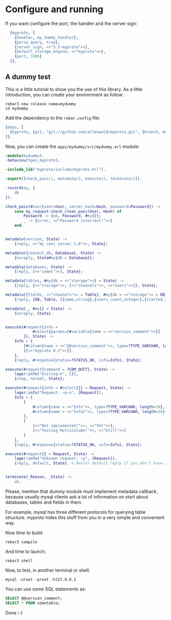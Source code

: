 Configure and running
=====================

If you want configure the port, the handler and the server sign:

```erlang
  {myproto, [
    {handler, my_dummy_handler},
    {parse_query, true},
    {server_sign, <<"5.5-myproto">>},
    {default_storage_engine, <<"myproto">>},
    {port, 3306}
  ]}.
```

A dummy test
------------

This is a little tutorial to show you the use of this library. As a little introduction, you can create your environment as follow:

```shell
rebar3 new release name=mydummy
cd mydummy
```

Add the dependency to the `rebar.config` file:

```erlang
{deps, [
  {myproto, {git, "git://github.com/altenwald/myproto.git", {branch, master}}}
]}.
```

Now, you can create the `apps/mydummy/src/mydummy.erl` module:

```erlang
-module(mydummy).
-behaviour(gen_myproto).

-include_lib("myproto/include/myproto.hrl").

-export([check_pass/1, metadata/2, execute/2, terminate/2]).

-record(my, {
    db
}).

check_pass(#user{user=User, server_hash=Hash, password=Password}) ->
    case my_request:check_clean_pass(User, Hash) of
        Password -> {ok, Password, #my{}};
        _ -> {error, <<"Password incorrect!">>}
    end.


metadata(version, State) ->
    {reply, <<"my cool server 1.0">>, State};

metadata({connect_db, Database}, State) ->
    {noreply, State#my{db = Database}};

metadata(databases, State) ->
    {reply, [<<"comet">>], State};

metadata(tables, #my{db = <<"storage">>} = State) ->
    {reply, {<<"storage">>, [<<"channels">>, <<"users">>]}, State};

metadata({fields, <<"channels">> = Table}, #my{db = <<"storage">> = DB} = State) ->
    {reply, {DB, Table, [{name,string},{users_count,integer},{started_at,integer}]}, State};

metadata(_, #my{} = State) ->
    {noreply, State}.


execute(#request{info =
            #select{params=[#variable{name = <<"version_comment">>}]
        }}, State) ->
    Info = {
        [#column{name = <<"@@version_comment">>, type=?TYPE_VARCHAR, length=20}],
        [[<<"myproto 0.1">>]]
    },
    {reply, #response{status=?STATUS_OK, info=Info}, State};

execute(#request{command = ?COM_QUIT}, State) ->
    lager:info("Exiting~n", []),
    {stop, normal, State};

execute(#request{info = #select{}} = Request, State) ->
    lager:info("Request: ~p~n", [Request]),
    Info = {
        [
            #column{name = <<"Info">>, type=?TYPE_VARCHAR, length=20},
            #column{name = <<"Info2">>, type=?TYPE_VARCHAR, length=20}
        ],
        [
            [<<"Not implemented!">>, <<"Yet">>],
            [<<"Testing MultiColumn!">>, <<"Still">>]
        ]
    },
    {reply, #response{status=?STATUS_OK, info=Info}, State};

execute(#request{} = Request, State) ->
    lager:info("Unknown request: ~p", [Request]),
    {reply, default, State}. % Return default reply if you don't know answer on this request


terminate(_Reason, _State) ->
    ok.
```

Please, mention that dummy module must implement metadata callback, because usually mysql clients ask a lot of information on start about databases, tables and fields in them.

For example, mysql has three different protocols for querying table structure. myproto hides this stuff from you in a very simple and convenient way.

Now time to build:

```shell
rebar3 compile
```

And time to launch:

```shell
rebar3 shell
```

Now, to test, in another terminal or shell:

```shell
mysql -uroot -proot -h127.0.0.1
```

You can use some SQL statements as:

```sql
SELECT @@version_comment;
SELECT * FROM sometable;
```

Done :-)
